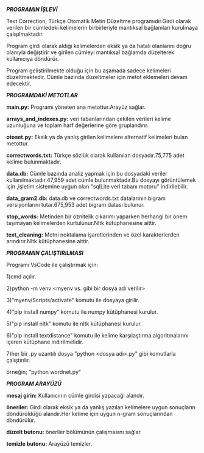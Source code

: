 ***PROGRAMIN İŞLEVİ***

Text Correction, Türkçe Otomatik Metin Düzeltme programıdır.Girdi olarak verilen bir cümledeki kelimelerin birbirleriyle mantıksal bağlamları kurulmaya çalışılmaktadır.

Program girdi olarak aldığı kelimelerden eksik ya da hatalı olanlarını doğru olanıyla değiştirir ve girilen cümleyi mantıksal bağlamda düzelterek kullanıcıya döndürür.

Program geliştirilmekte olduğu için bu aşamada sadece kelimeleri düzeltmektedir. Cümle bazında düzeltmeler için metot eklemeleri devam edecektir.

***PROGRAMDAKİ METOTLAR***

**main.py:** Programı yöneten ana metottur.Arayüz sağlar.

**arrays_and_indexes.py:** veri tabanlarından çekilen verileri kelime uzunluğuna ve toplam harf değerlerine göre gruplandırır.

**otoset.py:** Eksik ya da yanlış girilen kelimelere alternatif kelimeleri bulan metottur.

**correctwords.txt:** Türkçe sözlük olarak kullanılan dosyadır.75,775 adet kelime bulunmaktadır.

**data.db:** Cümle bazında analiz yapmak için bu dosyadaki veriler kullanılmaktadır.47,959 adet cümle bulunmaktadır.Bu dosyayı görüntülemek için ,işletim sistemine uygun olan "sqlLite veri tabanı motoru" indirilebilir.

**data_gram2.db:** data.db ve correctwords.txt datalarının bigram versiyonlarını tutar.675,953 adet bigram datası bulunur.

**stop_words:** Metinden bir öznitelik çıkarımı yaparken herhangi bir önem taşımayan kelimelerden kurtulunur.Nltk kütüphanesine aittir.

**text_cleaning:** Metni noktalama işaretlerinden ve özel karakterlerden arındırır.Nltk kütüphanesine aittir.

***PROGRAMIN ÇALIŞTIRILMASI***

Programı VsCode ile çalıştırmak için:

1)cmd açılır.

2)python -m venv <myenv vs. gibi bir dosya adı verilir>

3)"myenv/Scripts/activate" komutu ile dosyaya girilir.

4)"pip install numpy" komutu ile numpy kütüphanesi kurulur.

5)"pip install nltk" komutu ile nltk kütüphanesi kurulur.

6)"pip install textdistance" komutu ile kelime karşılaştırma algoritmalarını içeren kütüphane indirilmelidir.

7)her bir .py uzantılı dosya "python <dosya adı>.py" gibi komutlarla çalıştırılır.

örneğin; "python wordnet.py"

***PROGRAM ARAYÜZÜ***

**mesaj girin:** Kullanıcının cümle girdisi yapacağı alandır.

**öneriler:** Girdi olarak eksik ya da yanlış yazılan kelimelere uygun sonuçların döndürüldüğü alandır.Her kelime için uygun n-gram sonuçlarından döndürülür.

**düzelt butonu:** öneriler bölümünün çalışmasını sağlar.

**temizle butonu:** Arayüzü temizler.
